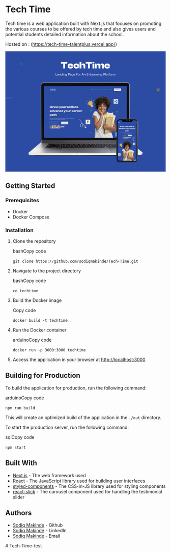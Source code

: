 
# Tech Time

Tech time is a web application built with Next.js that focuses on promoting the various courses to be offered by tech time and also gives users and potential students detailed information about the school.

Hosted on : (https://tech-time-talentplus.vercel.app/)

![Techtime Screenshot](https://github.com/sodiqmakinde/Tech-Time/blob/main/src/assets/images/MockUp.jpg?raw=true)

## Getting Started

### Prerequisites

-   Docker
-   Docker Compose

### Installation

1.  Clone the repository
    
    bashCopy code
    
    `git clone https://github.com/sodiqmakinde/Tech-Time.git` 
    
2.  Navigate to the project directory
    
    bashCopy code
    
    `cd techtime` 
    
3.  Build the Docker image
    
    Copy code
    
    `docker build -t techtime .` 
    
4.  Run the Docker container
    
    arduinoCopy code
    
    `docker run -p 3000:3000 techtime` 
    
5.  Access the application in your browser at [http://localhost:3000](http://localhost:3000/)

## Building for Production

To build the application for production, run the following command:

arduinoCopy code

`npm run build` 

This will create an optimized build of the application in the `./out` directory.

To start the production server, run the following command:

sqlCopy code

`npm start` 

## Built With

-   [Next.js](https://nextjs.org/) - The web framework used
-   [React](https://reactjs.org/) - The JavaScript library used for building user interfaces
-   [styled-components](https://styled-components.com/) - The CSS-in-JS library used for styling components
-   [react-slick](https://react-slick.neostack.com/) - The carousel component used for handling the testimonial slider


## Authors

-   [Sodiq Makinde](https://github.com/sodiqmakinde) - Github
- [Sodiq Makinde]([https://github.com/sodiqmakinde](https://www.linkedin.com/in/sodiq-makinde-926824216/)) - LinkedIn
- [Sodiq Makinde](msodq2018@gmail.com) - Email


#   T e c h - T i m e - t e s t 
 
 